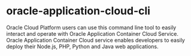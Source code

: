 # oracle-application-cloud-cli
Oracle Cloud Platform users can use this command line tool to easily interact and operate with Oracle Application Container Cloud Service. Oracle Application Container Cloud service enables developers to easily deploy their Node.js, PHP, Python and Java web applications.
